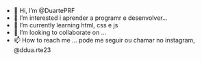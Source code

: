 - 👋 Hi, I’m @DuartePRF
- 👀 I’m interested i aprender a programr e desenvolver...
- 🌱 I’m currently learning  html, css e js
- 💞️ I’m looking to collaborate on ...
- 📫 How to reach me ... pode me seguir ou chamar no instagram, @ddua.rte23

<!---
DuartePRF/DuartePRF is a ✨ special ✨ repository because its `README.md` (this file) appears on your GitHub profile.
You can click the Preview link to take a look at your changes.
--->
